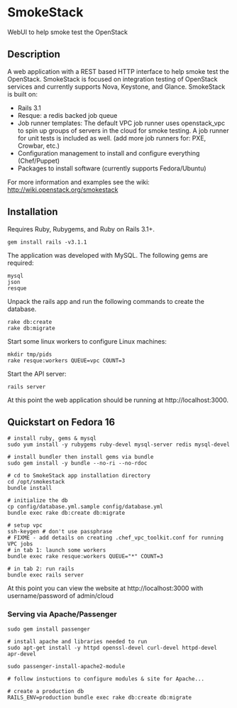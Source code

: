 # SmokeStack

WebUI to help smoke test the OpenStack

## Description

A web application with a REST based HTTP interface to help smoke test the OpenStack. SmokeStack is focused on integration testing of OpenStack services and currently supports Nova, Keystone, and Glance. SmokeStack is built on:

* Rails 3.1
* Resque: a redis backed job queue
* Job runner templates: The default VPC job runner uses openstack_vpc to spin up groups of servers in the cloud for smoke testing. A job runner for unit tests is included as well. (add more job runners for: PXE, Crowbar, etc.)
* Configuration management to install and configure everything (Chef/Puppet)
* Packages to install software (currently supports Fedora/Ubuntu)

For more information and examples see the wiki: http://wiki.openstack.org/smokestack

## Installation

Requires Ruby, Rubygems, and Ruby on Rails 3.1+.

    gem install rails -v3.1.1

The application was developed with MySQL. The following gems are required:

    mysql
    json
    resque

Unpack the rails app and run the following commands to create the database.

    rake db:create
    rake db:migrate

Start some linux workers to configure Linux machines:

    mkdir tmp/pids
    rake resque:workers QUEUE=vpc COUNT=3

Start the API server:

    rails server

At this point the web application should be running at http://localhost:3000.

## Quickstart on Fedora 16

    # install ruby, gems & mysql
    sudo yum install -y rubygems ruby-devel mysql-server redis mysql-devel

    # install bundler then install gems via bundle
    sudo gem install -y bundle --no-ri --no-rdoc

    # cd to SmokeStack app installation directory
    cd /opt/smokestack
    bundle install

    # initialize the db
    cp config/database.yml.sample config/database.yml
    bundle exec rake db:create db:migrate

    # setup vpc
    ssh-keygen # don't use passphrase
    # FIXME - add details on creating .chef_vpc_toolkit.conf for running VPC jobs
    # in tab 1: launch some workers
    bundle exec rake resque:workers QUEUE="*" COUNT=3

    # in tab 2: run rails
    bundle exec rails server

At this point you can view the website at http://localhost:3000 with
username/password of admin/cloud

### Serving via Apache/Passenger

    sudo gem install passenger

    # install apache and libraries needed to run
    sudo apt-get install -y httpd openssl-devel curl-devel httpd-devel apr-devel

    sudo passenger-install-apache2-module

    # follow instuctions to configure modules & site for Apache...

    # create a production db 
    RAILS_ENV=production bundle exec rake db:create db:migrate
